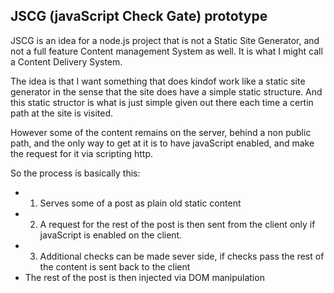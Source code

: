 ## JSCG (javaScript Check Gate) prototype

JSCG is an idea for a node.js project that is not a Static Site Generator, and not a full feature Content management System as well. It is what I might call a Content Delivery System.

The idea is that I want something that does kindof work like a static site generator in the sense that the site does have a simple static structure. And this static structor is what is just simple given out there each time a certin path at the site is visited. 

However some of the content remains on the server, behind a non public path, and the only way to get at it is to have javaScript enabled, and make the request for it via scripting http.

So the process is basically this:

* 1) Serves some of a post as plain old static content
* 2) A request for the rest of the post is then sent from the client only if javaScript is enabled on the client.
* 3) Additional checks can be made sever side, if checks pass the rest of the content is sent back to the client
* The rest of the post is then injected via DOM manipulation